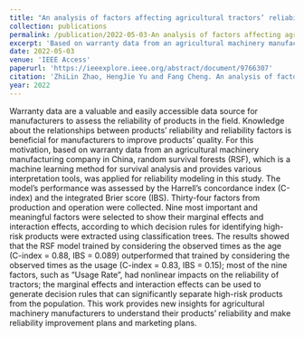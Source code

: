 ```yaml
---
title: "An analysis of factors affecting agricultural tractors’ reliability using random survival forests based on warranty data"
collection: publications
permalink: /publication/2022-05-03-An analysis of factors affecting agricultural tractors’ reliability using random survival forests based on warranty data
excerpt: 'Based on warranty data from an agricultural machinery manufacturing company in China, random survival forests (RSF), which is a machine learning method for survival analysis and provides various interpretation tools, was applied for reliability modeling in this study.'
date: 2022-05-03
venue: 'IEEE Access'
paperurl: 'https://ieeexplore.ieee.org/abstract/document/9766307'
citation: 'ZhiLin Zhao, HengJie Yu and Fang Cheng. An analysis of factors affecting agricultural tractors’ reliability using random survival forests based on warranty data. IEEE Access, 2022, 10, 50183-50194.'
year: 2022
---
```


Warranty data are a valuable and easily accessible data source for manufacturers to assess the reliability of products in the field. Knowledge about the relationships between products’ reliability and reliability factors is beneficial for manufacturers to improve products’ quality. For this motivation, based on warranty data from an agricultural machinery manufacturing company in China, random survival forests (RSF), which is a machine learning method for survival analysis and provides various interpretation tools, was applied for reliability modeling in this study. The model’s performance was assessed by the Harrell’s concordance index (C-index) and the integrated Brier score (IBS). Thirty-four factors from production and operation were collected. Nine most important and meaningful factors were selected to show their marginal effects and interaction effects, according to which decision rules for identifying high-risk products were extracted using classification trees. The results showed that the RSF model trained by considering the observed times as the age (C-index = 0.88, IBS = 0.089) outperformed that trained by considering the observed times as the usage (C-index = 0.83, IBS = 0.15); most of the nine factors, such as “Usage Rate”, had nonlinear impacts on the reliability of tractors; the marginal effects and interaction effects can be used to generate decision rules that can significantly separate high-risk products from the population. This work provides new insights for agricultural machinery manufacturers to understand their products’ reliability and make reliability improvement plans and marketing plans.